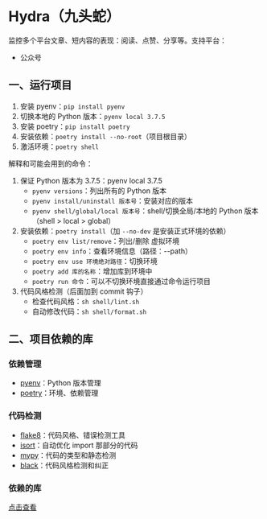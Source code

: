 # Hydra（九头蛇）

监控多个平台文章、短内容的表现：阅读、点赞、分享等。支持平台：

- 公众号 

## 一、运行项目

1. 安装 pyenv：`pip install pyenv`
2. 切换本地的 Python 版本：`pyenv local 3.7.5`
3. 安装 poetry：`pip install poetry`
4. 安装依赖：`poetry install --no-root`（项目根目录）
5. 激活环境：`poetry shell`

解释和可能会用到的命令：

1. 保证 Python 版本为 3.7.5：pyenv local 3.7.5
    - `pyenv versions`：列出所有的 Python 版本
    - `pyenv install/uninstall 版本号`：安装对应的版本
    - `pyenv shell/global/local 版本号`：shell/切换全局/本地的 Python 版本（shell > local > global）
2. 安装依赖：`poetry install`（加 `--no-dev` 是安装正式环境的依赖）
    - `poetry env list/remove`：列出/删除 虚拟环境
    - `poetry env info`：查看环境信息（路径：--path）
    - `poetry env use 环境绝对路径`：切换环境
    - `poetry add 库的名称`：增加库到环境中
    - `poetry run 命令`：可以不切换环境直接通过命令运行项目
3. 代码风格检测（后面加到 commit 钩子）
    - 检查代码风格：`sh shell/lint.sh`
    - 自动修改代码：`sh shell/format.sh`

    
## 二、项目依赖的库

### 依赖管理
- [pyenv](https://github.com/pyenv/pyenv)：Python 版本管理
- [poetry](https://github.com/python-poetry/poetry)：环境、依赖管理


### 代码检测
- [flake8](https://gitlab.com/pycqa/flake8)：代码风格、错误检测工具
- [isort](https://github.com/timothycrosley/isort)：自动优化 import 那部分的代码
- [mypy](https://mypy.readthedocs.io/en/latest/index.html)：代码的类型和静态检测
- [black](https://github.com/psf/black)：代码风格检测和纠正

### 依赖的库
[点击查看](pyproject.toml)